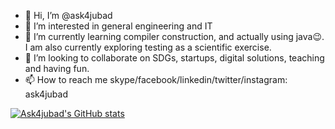 - 👋 Hi, I’m @ask4jubad
- 👀 I’m interested in general engineering and IT 
- 🌱 I’m currently learning compiler construction, and actually using java😉. I am also currently exploring testing as a scientific exercise.
- 💞️ I’m looking to collaborate on SDGs, startups, digital solutions, teaching and having fun.
- 📫 How to reach me skype/facebook/linkedin/twitter/instagram: ask4jubad

<!---
ask4jubad/ask4jubad is a ✨ special ✨ repository because its `README.md` (this file) appears on your GitHub profile.
You can click the Preview link to take a look at your changes.
--->

[![Ask4jubad's GitHub stats](https://github-readme-stats.vercel.app/api?username=ask4jubad&show=reviews,discussions_started,discussions_answered,prs_merged,prs_merged_percentage&show_icons=true)](https://github.com/ask4jubad/github-readme-stats)
